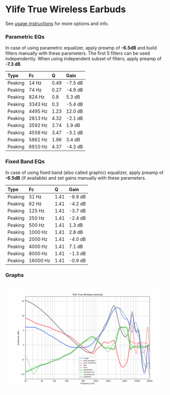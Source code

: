 # Ylife True Wireless Earbuds
See [usage instructions](https://github.com/jaakkopasanen/AutoEq#usage) for more options and info.

### Parametric EQs
In case of using parametric equalizer, apply preamp of **-6.5dB** and build filters manually
with these parameters. The first 5 filters can be used independently.
When using independent subset of filters, apply preamp of **-7.3 dB**.

| Type    | Fc      |    Q | Gain    |
|:--------|:--------|:-----|:--------|
| Peaking | 14 Hz   | 0.49 | -7.5 dB |
| Peaking | 74 Hz   | 0.27 | -4.9 dB |
| Peaking | 824 Hz  | 0.8  | 5.3 dB  |
| Peaking | 3343 Hz | 0.3  | -5.4 dB |
| Peaking | 4495 Hz | 1.23 | 12.0 dB |
| Peaking | 2813 Hz | 4.32 | -2.1 dB |
| Peaking | 3592 Hz | 2.74 | 1.9 dB  |
| Peaking | 4559 Hz | 3.47 | -3.1 dB |
| Peaking | 5861 Hz | 1.96 | 3.4 dB  |
| Peaking | 6910 Hz | 4.37 | -4.3 dB |

### Fixed Band EQs
In case of using fixed band (also called graphic) equalizer, apply preamp of **-6.5dB**
(if available) and set gains manually with these parameters.

| Type    | Fc       |    Q | Gain    |
|:--------|:---------|:-----|:--------|
| Peaking | 31 Hz    | 1.41 | -8.9 dB |
| Peaking | 62 Hz    | 1.41 | -4.2 dB |
| Peaking | 125 Hz   | 1.41 | -3.7 dB |
| Peaking | 250 Hz   | 1.41 | -2.4 dB |
| Peaking | 500 Hz   | 1.41 | 1.3 dB  |
| Peaking | 1000 Hz  | 1.41 | 2.8 dB  |
| Peaking | 2000 Hz  | 1.41 | -4.0 dB |
| Peaking | 4000 Hz  | 1.41 | 7.1 dB  |
| Peaking | 8000 Hz  | 1.41 | -1.3 dB |
| Peaking | 16000 Hz | 1.41 | -0.9 dB |

### Graphs
![](./Ylife%20True%20Wireless%20Earbuds.png)